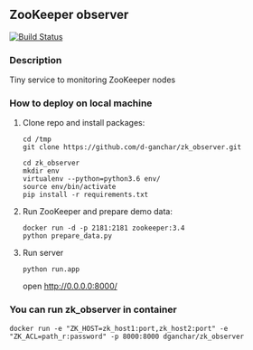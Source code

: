 ## ZooKeeper observer

[![Build Status](https://api.travis-ci.org/d-ganchar/zk_observer.svg?branch=master)](https://travis-ci.org/d-ganchar/zk_observer.svg?branch=master)

### Description

Tiny service to monitoring ZooKeeper nodes

### How to deploy on local machine


1. 
    Clone repo and install packages:
    ```
    cd /tmp
    git clone https://github.com/d-ganchar/zk_observer.git
    
    cd zk_observer
    mkdir env
    virtualenv --python=python3.6 env/
    source env/bin/activate
    pip install -r requirements.txt
    ```
    
1.
    Run ZooKeeper and prepare demo data:
    
    ```
    docker run -d -p 2181:2181 zookeeper:3.4
    python prepare_data.py
    ```

1. 
    Run server
    ```
    python run.app
    ```
    
    open http://0.0.0.0:8000/
    
### You can run zk_observer in container

```
docker run -e "ZK_HOST=zk_host1:port,zk_host2:port" -e "ZK_ACL=path_r:password" -p 8000:8000 dganchar/zk_observer
```
